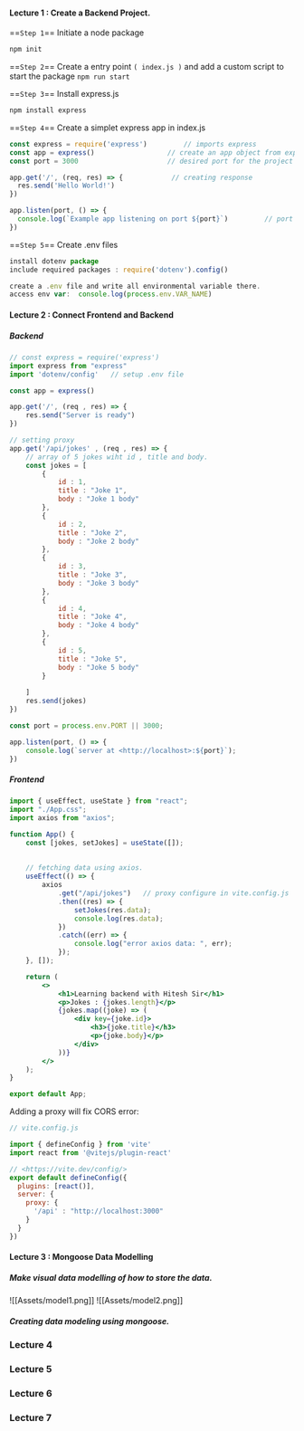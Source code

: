 
#### Lecture 1 : Create a Backend Project.

==`Step 1`== Initiate a node package

```jsx
npm init
```

==`Step 2`== Create a entry point `( index.js )` and add a custom script to start the package `npm run start`

==`Step 3`== Install express.js

```jsx
npm install express
```

==`Step 4`== Create a simplet express app in index.js

```jsx
const express = require('express')         // imports express
const app = express()                  // create an app object from express class
const port = 3000                      // desired port for the project

app.get('/', (req, res) => {            // creating response
  res.send('Hello World!')
})

app.listen(port, () => {
  console.log(`Example app listening on port ${port}`)         // port listen
})

```

==`Step 5`== Create .env files

```jsx
install dotenv package
include required packages : require('dotenv').config()

create a .env file and write all environmental variable there.
access env var:  console.log(process.env.VAR_NAME)

```

#### Lecture 2 : Connect Frontend and Backend

##### Backend

```jsx
// const express = require('express')
import express from "express"
import 'dotenv/config'   // setup .env file

const app = express()

app.get('/', (req , res) => {
    res.send("Server is ready")
})

// setting proxy 
app.get('/api/jokes' , (req , res) => {
    // array of 5 jokes wiht id , title and body.
    const jokes = [
        {
            id : 1,
            title : "Joke 1",
            body : "Joke 1 body"
        },
        {
            id : 2,
            title : "Joke 2",
            body : "Joke 2 body"    
        },
        {
            id : 3,
            title : "Joke 3",
            body : "Joke 3 body"    
        },
        {
            id : 4,
            title : "Joke 4",
            body : "Joke 4 body"    
        },
        {
            id : 5,
            title : "Joke 5",
            body : "Joke 5 body"
        }
       
    ]
    res.send(jokes)
})

const port = process.env.PORT || 3000;

app.listen(port, () => {
    console.log(`server at <http://localhost>:${port}`);
})
```
##### Frontend

```jsx
import { useEffect, useState } from "react";
import "./App.css";
import axios from "axios";

function App() {
	const [jokes, setJokes] = useState([]);
	
	
	// fetching data using axios.
	useEffect(() => {
		axios
			.get("/api/jokes")   // proxy configure in vite.config.js
			.then((res) => {
				setJokes(res.data);
				console.log(res.data);
			})
			.catch((err) => {
				console.log("error axios data: ", err);
			});
	}, []);

	return (
		<>
			<h1>Learning backend with Hitesh Sir</h1>
			<p>Jokes : {jokes.length}</p>
			{jokes.map((joke) => (
				<div key={joke.id}>
					<h3>{joke.title}</h3>
					<p>{joke.body}</p>
				</div>
			))}
		</>
	);
}

export default App;

```

Adding a proxy will fix CORS error:
```jsx
// vite.config.js

import { defineConfig } from 'vite'
import react from '@vitejs/plugin-react'

// <https://vite.dev/config/>
export default defineConfig({
  plugins: [react()],
  server: {
    proxy: {
      '/api' : "http://localhost:3000"
    }
  }
})

```
#### Lecture 3 : Mongoose Data Modelling
##### Make visual data modelling of how to store the data.
![[Assets/model1.png]]
![[Assets/model2.png]]

##### Creating data modeling using mongoose.


### Lecture 4 


### Lecture 5

### Lecture 6

### Lecture 7


